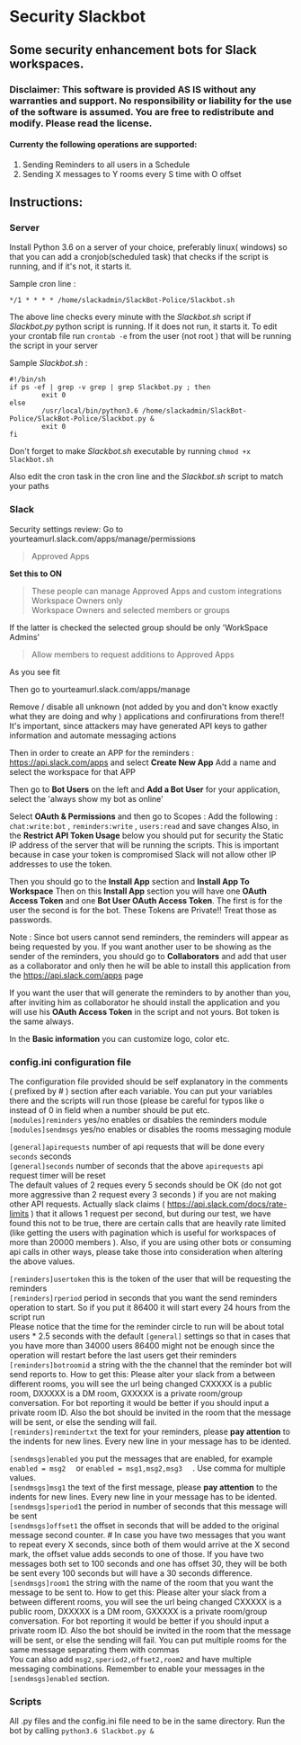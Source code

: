# Security Slackbot
## Some security enhancement bots for Slack workspaces.

### Disclaimer:  This software is provided **AS IS** without any warranties and support. No responsibility or liability for the use of the software is assumed. You are free to redistribute and modify. Please read the license.   

#### Currenty the following operations are supported:
1) Sending Reminders to all  users in a Schedule
2) Sending X messages to Y rooms every S time with O offset


## Instructions:

### Server
Install Python 3.6 on a server of your choice, preferably linux( windows) so that you can add a  cronjob(scheduled task) that checks  if the script is running,  and if it's not, it starts it.

Sample cron line : 

`*/1 * * * * /home/slackadmin/SlackBot-Police/Slackbot.sh`  

The above line checks every minute  with the *Slackbot.sh* script  if *Slackbot.py*  python script is running. If it does not run, it starts it. 
To edit your crontab file run  `crontab -e` from the user (not root ) that will be running the script in your server

Sample *Slackbot.sh* :
```
#!/bin/sh
if ps -ef | grep -v grep | grep Slackbot.py ; then
        exit 0
else
        /usr/local/bin/python3.6 /home/slackadmin/SlackBot-Police/SlackBot-Police/Slackbot.py &
        exit 0
fi
```
Don't forget to make *Slackbot.sh* executable by running `chmod +x Slackbot.sh`

Also edit the cron task in the cron line and the *Slackbot.sh* script to match your paths  


### Slack
Security settings review:
Go to  yourteamurl.slack.com/apps/manage/permissions

>Approved Apps

**Set this to ON**

>These people can manage Approved Apps and custom integrations
> Workspace Owners only	 
>Workspace Owners and selected members or groups

If the latter is checked the selected group should be only 'WorkSpace Admins'

>Allow members to request additions to Approved Apps

As you see fit

Then go to yourteamurl.slack.com/apps/manage

Remove / disable all unknown (not added by you and don't know exactly what they are doing and why ) applications and confirurations from there!! It's important, since attackers may have generated API keys to gather information and  automate messaging actions

Then in order to create an APP for the reminders :
https://api.slack.com/apps   and select **Create New App**
Add a name and select the workspace for that APP

Then go to **Bot Users**  on the left and **Add a Bot User**  for your application, select the 'always show my bot as online'

Select **OAuth & Permissions** and then go to Scopes :
Add the following : `chat:write:bot`  , `reminders:write`   , `users:read`  and save changes
Also, in the **Restrict API Token Usage** below you should put for security the Static IP address of the server that will be running the scripts. This is important because in case your token is compromised Slack will  not allow other IP addresses to use the token.

Then you should go to the **Install App** section and **Install  App To Workspace**
Then  on this **Install App** section you will have one **OAuth Access Token** and one **Bot User OAuth Access Token**. The first is for the user the second is for the bot.  These Tokens are Private!! Treat those as passwords.

Note : Since bot users cannot send reminders, the reminders will  appear as being requested by you. If you want another user to be showing as the sender of the reminders, you should go to **Collaborators** and  add that user as a collaborator and only then he will be able to install this application from the https://api.slack.com/apps    page

If you want the user that will generate the reminders to by another than you, after inviting him as collaborator  he should install the application and you will use his **OAuth Access Token** in the script and not yours. Bot token is the same always.

In the **Basic information** you can customize logo, color etc.

### config.ini configuration file
The configuration file provided should be self explanatory in the comments ( prefixed by # ) section after each variable.
You can put your variables there and the scripts will run those (please be careful for typos like o instead of 0 in field when a number should be put etc.  
`[modules]reminders` yes/no enables or disables the reminders module   
`[modules]sendmsgs` yes/no enables or disables the rooms messaging module   

`[general]apirequests`  number of api requests that will be done every `seconds` seconds  
`[general]seconds` number of seconds that the above `apirequests` api request timer will be reset  
 The default values  of 2 reques every 5 seconds should be OK (do not got more aggressive than 2 request every 3 seconds ) if you are not making other API requests.   Actually slack claims ( https://api.slack.com/docs/rate-limits ) that it allows 1 request per second, but during our test, we have found this not to be true, there are certain calls that are heavily rate limited (like getting the users with pagination which is useful for workspaces of more than 20000 members ). Also, if you are using other bots or consuming api calls in other ways, please take those into consideration when altering the above values.

`[reminders]usertoken` this is the token of the user that will be requesting the reminders   
`[reminders]rperiod`   period in seconds that you want the  send reminders operation to start. So if you put it 86400 it will start every 24 hours from the script run   
Please notice that the time for the reminder circle to run will be about  total users * 2.5 seconds with the default `[general]` settings so that in cases that you have more than 34000 users 86400 might not be enough since the operation will restart before the last users get their reminders    
 `[reminders]botroomid` a string with the the channel that the reminder bot will send reports to. How to get  this: Please alter your slack from a between different rooms, you will see the url being changed  CXXXXX is a public room, DXXXXX is a DM room, GXXXXX is a private room/group conversation.  For bot reporting it would be better if  you should input a private room ID. Also the bot should be invited in the room that the message will be sent, or else the sending will fail.  
`[reminders]remindertxt`  the text for your reminders, please **pay attention** to the indents for new lines. Every new line in your message has to be idented.  

`[sendmsgs]enabled` you put the messages that are enabled, for example `enabled = msg2  ` or `enabled = msg1,msg2,msg3  ` . Use comma for multiple values.   
`[sendmsgs]msg1` the text of the first message, please **pay attention** to the indents for new lines. Every new line in your message has to be idented.   
`[sendmsgs]speriod1` the period in number of seconds that this message will be sent   
`[sendmsgs]offset1` the offset in seconds that will be added to the original message second counter. # In case you have two messages that you want to repeat every  X seconds, since both of them would arrive at the X second mark, the offset value adds seconds to one of those. If you have two messages  both set to 100 seconds and one has offset 30, they will be both be sent every 100 seconds but will have a 30 seconds difference.  
`[sendmsgs]room1` the string with the name of the room that you want the message to be sent to. How to get  this: Please alter your slack from a between different rooms, you will see the url being changed  CXXXXX is a public room, DXXXXX is a DM room, GXXXXX is a private room/group conversation.  For bot reporting it would be better if  you should input a private room ID. Also the bot should be invited in the room that the message will be sent, or else the sending will fail.  You can put multiple rooms for the same message separating them with commas   
You can also add `msg2,speriod2,offset2,room2` and have multiple messaging combinations. Remember to enable your messages in the `[sendmsgs]enabled`  section.   


### Scripts

All .py files and the config.ini file need to be in the same directory.
Run the bot by calling `python3.6 Slackbot.py &`    


